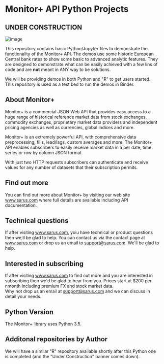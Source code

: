 # Monitor+ API Python Projects

## UNDER CONSTRUCTION

![image](https://www.sarus.com/resources/images/monitorPlus.png)    

This repository contains basic Python/Jupyter  files to  demonstrate the functionality of the Monitor+ API.
The demos use  some historic European Central bank rates to show some basic to advanced analytic features.
They are designed to demonstrate what can be easily achieved with a few lins of code and are <b>not</b> meant in ANY way to be solutions. 

We will be providing demos in both Python and "R" to get users started.  This  repository is used as a test bed to run the demos in Binder.


## About Monitor+
Monitor+ is a commercial JSON Web API that provides easy access to a huge range of historical reference market data from stock exchanges, commodity exchanges, proprietary market data providers and independent pricing agencies as well as currencies, global indices and more.

Monitor+ is an extremely powerful API, with comprehensive data preprocessing, fills, lead/lags, custom averages and more. The Monitor+ API  enables subscribers to easily receive market data in a per date, time series or row by column JSON format.

With just two HTTP requests subscribers can authenticate and receive values for any number of datasets that their subscription permits.


## Find out more
You can find out more about Monitor+ by visiting our web site www.sarus.com where full details are available including API documentation.

## Technical questions
If after visiting www.sarus.com, yoiu have technical or product questions then we;ll be glad to help.
You can contact us via the contact page at www.sarus.com  or drop us an email to support@sarus.com. We'll be glad to help.
 
## Interested in subscribing
If after visiting www.sarus.com to find out more and you are interested in subscribing then we'd be glad to hear from you.
Prices start at  $200 per nmonth including premium FX and stock market data.  
Why not drop us an email at support@sarus.com and we can discuss in detail your needs.

## Python Version
The Monitor+ library uses Python 3.5.


## Additonal repositories by Author
We  will have a similar "R" repository available shortly after this Python one is completed (and the "Under Construction"  banner comes down).


